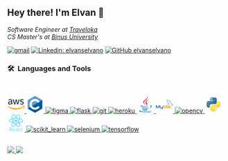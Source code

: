 
<h2> Hey there! I'm Elvan 👋</h2>

<p><em>Software Engineer at <a href="https://www.traveloka.com">Traveloka</a></br>CS Master's at <a href="https://binus.ac.id/">Binus University</a>
</em></p>

[![gmail](https://img.shields.io/badge/Gmail-elvanselvano71%40gmail.com-red)](mailto:elvanselvano71@gmail.com)
[![Linkedin: elvanselvano](https://img.shields.io/badge/-elvanselvano-blue?style=flat-square&logo=Linkedin&logoColor=white&link=https://www.linkedin.com/in/thaianebraga/)](https://www.linkedin.com/in/elvanselvano/)
[![GitHub elvanselvano](https://img.shields.io/github/followers/elvanselvano?label=follow&style=social)](https://github.com/elvanselvano)


<h3> 🛠 &nbsp;Languages and Tools</h3><br/>

<p align="left"> <a href="https://aws.amazon.com" target="_blank"> <img src="https://raw.githubusercontent.com/devicons/devicon/master/icons/amazonwebservices/amazonwebservices-original-wordmark.svg" alt="aws" width="40" height="40"/> </a> <a href="https://www.cprogramming.com/" target="_blank"> <img src="https://raw.githubusercontent.com/devicons/devicon/master/icons/c/c-original.svg" alt="c" width="40" height="40"/> </a> <a href="https://www.figma.com/" target="_blank"> <img src="https://www.vectorlogo.zone/logos/figma/figma-icon.svg" alt="figma" width="40" height="40"/> </a> <a href="https://flask.palletsprojects.com/" target="_blank"> <img src="https://www.vectorlogo.zone/logos/pocoo_flask/pocoo_flask-icon.svg" alt="flask" width="40" height="40"/> </a> <a href="https://git-scm.com/" target="_blank"> <img src="https://www.vectorlogo.zone/logos/git-scm/git-scm-icon.svg" alt="git" width="40" height="40"/> </a> <a href="https://heroku.com" target="_blank"> <img src="https://www.vectorlogo.zone/logos/heroku/heroku-icon.svg" alt="heroku" width="40" height="40"/> </a> <a href="https://www.java.com" target="_blank"> <img src="https://raw.githubusercontent.com/devicons/devicon/master/icons/java/java-original.svg" alt="java" width="40" height="40"/> </a> <a href="https://www.mysql.com/" target="_blank"> <img src="https://raw.githubusercontent.com/devicons/devicon/master/icons/mysql/mysql-original-wordmark.svg" alt="mysql" width="40" height="40"/> </a> <a href="https://opencv.org/" target="_blank"> <img src="https://www.vectorlogo.zone/logos/opencv/opencv-icon.svg" alt="opencv" width="40" height="40"/> </a> <a href="https://www.python.org" target="_blank"> <img src="https://raw.githubusercontent.com/devicons/devicon/master/icons/python/python-original.svg" alt="python" width="40" height="40"/> </a> <a href="https://reactjs.org/" target="_blank"> <img src="https://raw.githubusercontent.com/devicons/devicon/master/icons/react/react-original-wordmark.svg" alt="react" width="40" height="40"/> </a> <a href="https://scikit-learn.org/" target="_blank"> <img src="https://upload.wikimedia.org/wikipedia/commons/0/05/Scikit_learn_logo_small.svg" alt="scikit_learn" width="40" height="40"/> </a> <a href="https://www.selenium.dev" target="_blank"> <img src="https://raw.githubusercontent.com/detain/svg-logos/780f25886640cef088af994181646db2f6b1a3f8/svg/selenium-logo.svg" alt="selenium" width="40" height="40"/> </a> <a href="https://www.tensorflow.org" target="_blank"> <img src="https://www.vectorlogo.zone/logos/tensorflow/tensorflow-icon.svg" alt="tensorflow" width="40" height="40"/> </a> </p>
<br/>
<a href="https://github.com/elvanselvano">
  <img height="180em" src="https://github-readme-stats.vercel.app/api?username=elvanselvano&theme=buefy&show_icons=true" />
  <img height="180em" src="https://github-readme-stats.vercel.app/api/top-langs/?username=elvanselvano&theme=buefy&layout=compact" />
</a>

<br/>
